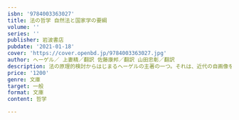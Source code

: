 ```yaml
---
isbn: '9784003363027'
title: 法の哲学 自然法と国家学の要綱
volume: ''
series: ''
publisher: 岩波書店
pubdate: '2021-01-18'
cover: 'https://cover.openbd.jp/9784003363027.jpg'
author: ヘーゲル／ 上妻精／翻訳 佐藤康邦／翻訳 山田忠彰／翻訳
description: 法の原理的検討からはじまるヘーゲルの主著の一つ。それは、近代の自画像を描く試みであった。(全二冊)
price: '1200'
genre: 文庫
target: 一般
format: 文庫
content: 哲学

---
```

